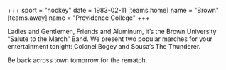 +++
sport = "hockey"
date = 1983-02-11
[teams.home]
name = "Brown"
[teams.away]
name = "Providence College"
+++

Ladies and Gentlemen, Friends and Aluminum, it’s the Brown University “Salute to the March” Band. We present two popular marches for your entertainment tonight: Colonel Bogey and Sousa’s The Thunderer.

Be back across town tomorrow for the rematch.
